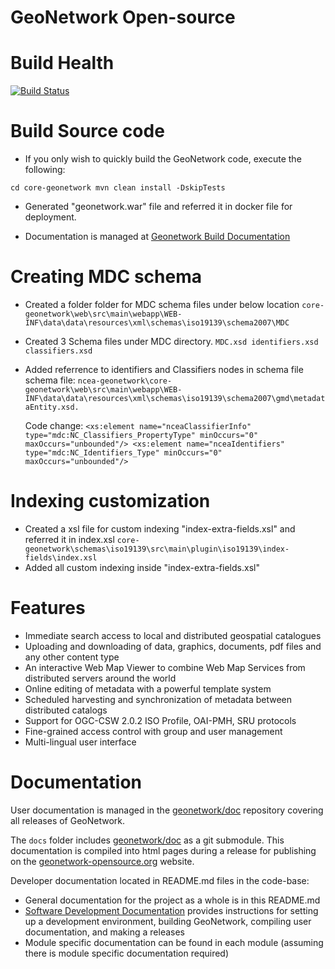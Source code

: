 # GeoNetwork Open-source

# Build Health

[![Build Status](https://github.com/geonetwork/core-geonetwork/actions/workflows/linux.yml/badge.svg?branch=main)](https://github.com/geonetwork/core-geonetwork/actions/workflows/linux.yml?query=branch%3Amain)

# Build Source code

* If you only wish to quickly build the GeoNetwork code, execute the following:

`cd core-geonetwork
mvn clean install -DskipTests`

* Generated "geonetwork.war" file and referred it in docker file for deployment.

* Documentation is managed at [Geonetwork Build Documentation](https://docs.geonetwork-opensource.org/4.2/install-guide/installing-from-source-code/#tools)

# Creating MDC schema

* Created a folder folder for MDC schema files under below location
  `core-geonetwork\web\src\main\webapp\WEB-INF\data\data\resources\xml\schemas\iso19139\schema2007\MDC`
* Created 3 Schema files under MDC directory.
  `MDC.xsd
   identifiers.xsd
   classifiers.xsd`
* Added referrence to identifiers and Classifiers nodes in schema file 
  schema file:
  `ncea-geonetwork\core-geonetwork\web\src\main\webapp\WEB-INF\data\data\resources\xml\schemas\iso19139\schema2007\gmd\metadataEntity.xsd.`
  
   Code change:
   `<xs:element name="nceaClassifierInfo" type="mdc:NC_Classifiers_PropertyType" minOccurs="0" maxOccurs="unbounded"/>
   <xs:element name="nceaIdentifiers" type="mdc:NC_Identifiers_Type" minOccurs="0" maxOccurs="unbounded"/>`

# Indexing customization
* Created a xsl file for custom indexing "index-extra-fields.xsl" and referred it in index.xsl
  `core-geonetwork\schemas\iso19139\src\main\plugin\iso19139\index-fields\index.xsl`
* Added all custom indexing inside "index-extra-fields.xsl"

# Features

* Immediate search access to local and distributed geospatial catalogues
* Uploading and downloading of data, graphics, documents, pdf files and any other content type
* An interactive Web Map Viewer to combine Web Map Services from distributed servers around the world
* Online editing of metadata with a powerful template system
* Scheduled harvesting and synchronization of metadata between distributed catalogs
* Support for OGC-CSW 2.0.2 ISO Profile, OAI-PMH, SRU protocols
* Fine-grained access control with group and user management
* Multi-lingual user interface

# Documentation

User documentation is managed in the [geonetwork/doc](https://github.com/geonetwork/doc) repository covering all releases of GeoNetwork.

The `docs` folder includes [geonetwork/doc](https://github.com/geonetwork/doc) as a git submodule. This documentation is compiled into html pages during a release for publishing on the [geonetwork-opensource.org](https://www.geonetwork-opensource.org) website.

Developer documentation located in README.md files in the code-base:

* General documentation for the project as a whole is in this README.md
* [Software Development Documentation](/software_development/) provides instructions for setting up a development environment, building GeoNetwork, compiling user documentation, and making a releases
* Module specific documentation can be found in each module (assuming there is module specific documentation required)

